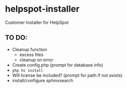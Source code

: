 # helpspot-installer
Customer Installer for HelpSpot

## TO DO:

* Cleanup function
    - excess files
    - cleanup on error
* Create config.php (prompt for database info)
* `php hs install`
* Will license be included? (prompt for path if not exists)
* install/configure sphinxsearch